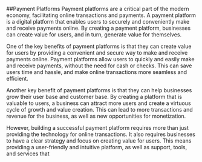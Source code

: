##Payment Platforms
Payment platforms are a critical part of the modern economy, facilitating online transactions and payments. A payment platform is a digital platform that enables users to securely and conveniently make and receive payments online. By creating a payment platform, businesses can create value for users, and in turn, generate value for themselves.

One of the key benefits of payment platforms is that they can create value for users by providing a convenient and secure way to make and receive payments online. Payment platforms allow users to quickly and easily make and receive payments, without the need for cash or checks. This can save users time and hassle, and make online transactions more seamless and efficient.

Another key benefit of payment platforms is that they can help businesses grow their user base and customer base. By creating a platform that is valuable to users, a business can attract more users and create a virtuous cycle of growth and value creation. This can lead to more transactions and revenue for the business, as well as new opportunities for monetization.

However, building a successful payment platform requires more than just providing the technology for online transactions. It also requires businesses to have a clear strategy and focus on creating value for users. This means providing a user-friendly and intuitive platform, as well as support, tools, and services that



